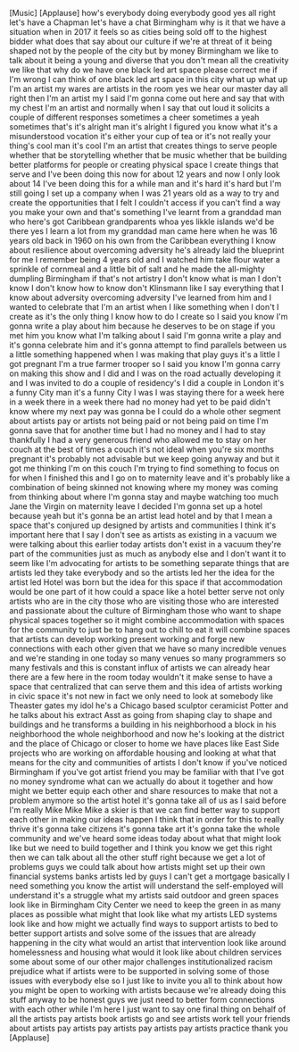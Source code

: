 
[Music]
[Applause]
how&#39;s everybody doing everybody good yes
all right let&#39;s have a Chapman let&#39;s
have a chat Birmingham why is it that we
have a situation when in 2017 it feels
so as cities being sold off to the
highest bidder what does that say about
our culture if we&#39;re at threat of it
being shaped not by the people of the
city but by money Birmingham we like to
talk about it being a young and diverse
that you don&#39;t mean all the creativity
we like that why do we have one black
led art space please correct me if I&#39;m
wrong I can think of one black led art
space in this city what up what up I&#39;m
an artist my wares are artists in the
room yes we hear our master day all
right then I&#39;m an artist my I said I&#39;m
gonna come out here and say that with my
chest I&#39;m an artist and normally when I
say that out loud it solicits a couple
of different responses sometimes a cheer
sometimes a yeah sometimes that&#39;s it&#39;s
alright man it&#39;s alright I figured you
know what it&#39;s a misunderstood vocation
it&#39;s either your cup of tea or it&#39;s not
really your thing&#39;s cool man it&#39;s cool
I&#39;m an artist that creates things to
serve people whether that be
storytelling whether that be music
whether that be building better
platforms for people or creating
physical space I create things that
serve and I&#39;ve been doing this now for
about 12 years and now I only look about
14 I&#39;ve been doing this for a while man
and it&#39;s hard it&#39;s hard but I&#39;m still
going I set up a company when I was 21
years old as a way to try and create the
opportunities that I felt I couldn&#39;t
access if you can&#39;t find a way you make
your own and that&#39;s something I&#39;ve
learnt from a granddad man who here&#39;s
got Caribbean grandparents whoa yes
likkle islands we&#39;d be there yes I learn
a lot from my granddad man
came here when he was 16 years old back
in 1960 on his own from the Caribbean
everything I know about resilience about
overcoming adversity he&#39;s already laid
the blueprint for me I remember being 4
years old and I watched him take flour
water a sprinkle of cornmeal and a
little bit of salt and he made the
all-mighty dumpling Birmingham if that&#39;s
not artistry I don&#39;t know what is man I
don&#39;t know I don&#39;t know how to know
don&#39;t Klinsmann like I say everything
that I know about adversity overcoming
adversity I&#39;ve learned from him and I
wanted to celebrate that I&#39;m an artist
when I like something when I don&#39;t I
create as it&#39;s the only thing I know how
to do I create so I said you know I&#39;m
gonna write a play about him because he
deserves to be on stage if you met him
you know what I&#39;m talking about I said
I&#39;m gonna write a play and it&#39;s gonna
celebrate him and it&#39;s gonna attempt to
find parallels between us a little
something happened when I was making
that play guys it&#39;s a little I got
pregnant I&#39;m a true farmer trooper so I
said you know I&#39;m gonna carry on making
this show and I did and I was on the
road actually developing it and I was
invited to do a couple of residency&#39;s I
did a couple in London it&#39;s a funny City
man it&#39;s a funny City I was I was
staying there for a week here in a week
there in a week there had no money had
yet to be paid didn&#39;t know where my next
pay was gonna be I could do a whole
other segment about artists pay or
artists not being paid or not being paid
on time I&#39;m gonna save that for another
time but I had no money and I had to
stay thankfully I had a very generous
friend who allowed me to stay on her
couch at the best of times a couch it&#39;s
not ideal when you&#39;re six months
pregnant it&#39;s probably not advisable but
we keep going anyway and but it got me
thinking I&#39;m on this couch I&#39;m trying to
find something to focus on for when I
finished this and I go on to maternity
leave and it&#39;s probably like a
combination of being skinned not knowing
where my money was coming from thinking
about where I&#39;m gonna stay and
maybe watching too much Jane the Virgin
on maternity leave I decided I&#39;m gonna
set up a hotel because yeah but it&#39;s
gonna be an artist lead hotel and by
that I mean a space that&#39;s conjured up
designed by artists and communities I
think it&#39;s important here that I say I
don&#39;t see as artists as existing in a
vacuum we were talking about this
earlier today artists don&#39;t exist in a
vacuum they&#39;re part of the communities
just as much as anybody else and I don&#39;t
want it to seem like I&#39;m advocating for
artists to be something separate things
that are artists led they take everybody
and so the artists led her the idea for
the artist led Hotel was born but the
idea for this space if that
accommodation would be one part of it
how could a space like a hotel better
serve not only artists who are in the
city those who are visiting those who
are interested and passionate about the
culture of Birmingham those who want to
shape physical spaces together so it
might combine accommodation with spaces
for the community to just be to hang out
to chill to eat it will combine spaces
that artists can develop working present
working and forge new connections with
each other given that we have so many
incredible venues and we&#39;re standing in
one today so many venues so many
programmers so many festivals and this
is constant influx of artists we can
already hear there are a few here in the
room today wouldn&#39;t it make sense to
have a space that centralized that can
serve them and this idea of artists
working in civic space it&#39;s not new in
fact we only need to look at somebody
like Theaster gates my idol he&#39;s a
Chicago based sculptor ceramicist Potter
and he talks about his extract Asst as
going from shaping clay to shape and
buildings and he transforms a building
in his neighborhood a block in his
neighborhood the whole neighborhood and
now he&#39;s looking at the district and the
place of Chicago or closer to home we
have places like East Side projects who
are working on affordable housing and
looking at what that means for the city
and communities of artists I don&#39;t know
if you&#39;ve noticed Birmingham if you&#39;ve
got artist friend
you may be familiar with that I&#39;ve got
no money syndrome what can we actually
do about it together and how might we
better equip each other and share
resources to make that not a problem
anymore so the artist hotel it&#39;s gonna
take all of us as I said before I&#39;m
really Mike Mike Mike a skier is that we
can find better way to support each
other in making our ideas happen I think
that in order for this to really thrive
it&#39;s gonna take citizens it&#39;s gonna take
art it&#39;s gonna take the whole community
and we&#39;ve heard some ideas today about
what that might look like but we need to
build together and I think you know we
get this right then we can talk about
all the other stuff right because we get
a lot of problems guys we could talk
about how artists might set up their own
financial systems banks artists led by
guys I can&#39;t get a mortgage basically I
need something you know the artist will
understand the self-employed will
understand it&#39;s a struggle what my
artists said outdoor and green spaces
look like in Birmingham City Center we
need to keep the green in as many places
as possible what might that look like
what my artists LED systems look like
and how might we actually find ways to
support artists to bed to better support
artists and solve some of the issues
that are already happening in the city
what would an artist that intervention
look like around homelessness and
housing what would it look like about
children services some about some of our
other major challenges institutionalized
racism prejudice
what if artists were to be supported in
solving some of those issues with
everybody else so I just like to invite
you all to think about how you might be
open to working with artists because
we&#39;re already doing this stuff anyway to
be honest guys we just need to better
form connections with each other
while I&#39;m here I just want to say one
final thing on behalf of all the artists
pay artists book artists go and see
artists work tell your friends about
artists pay artists pay artists pay
artists pay artists practice thank you
[Applause]
